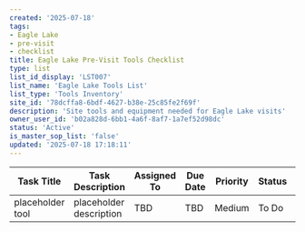 ```yaml
---
created: '2025-07-18'
tags:
- Eagle Lake
- pre-visit
- checklist
title: Eagle Lake Pre-Visit Tools Checklist
type: list
list_id_display: 'LST007'
list_name: 'Eagle Lake Tools List'
list_type: 'Tools Inventory'
site_id: '78dcffa8-6bdf-4627-b38e-25c85fe2f69f'
description: 'Site tools and equipment needed for Eagle Lake visits'
owner_user_id: 'b02a828d-6bb1-4a6f-8af7-1a7ef52d98dc'
status: 'Active'
is_master_sop_list: 'false'
updated: '2025-07-18 17:18:11'
---
```


| Task Title | Task Description | Assigned To | Due Date | Priority | Status | Notes |
|------------|-----------------|-------------|----------|----------|--------|-------|
| placeholder tool | placeholder description | TBD | TBD | Medium | To Do | placeholder |
